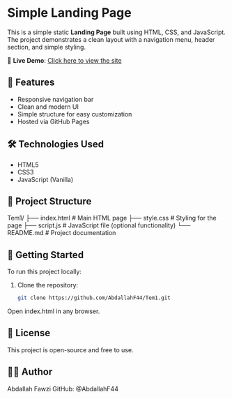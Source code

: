 # Simple Landing Page

This is a simple static **Landing Page** built using HTML, CSS, and JavaScript.  
The project demonstrates a clean layout with a navigation menu, header section, and simple styling.

🔗 **Live Demo**: [Click here to view the site](https://abdallahf44.github.io/Tem1/)

## 📌 Features

- Responsive navigation bar
- Clean and modern UI
- Simple structure for easy customization
- Hosted via GitHub Pages

## 🛠️ Technologies Used

- HTML5
- CSS3
- JavaScript (Vanilla)

## 📂 Project Structure

Tem1/
├── index.html # Main HTML page
├── style.css # Styling for the page
├── script.js # JavaScript file (optional functionality)
└── README.md # Project documentation

## 🚀 Getting Started

To run this project locally:

1. Clone the repository:
   ```bash
   git clone https://github.com/AbdallahF44/Tem1.git
   ```
Open index.html in any browser.

## 📄 License
This project is open-source and free to use.

## 👨‍💻 Author
Abdallah Fawzi
GitHub: @AbdallahF44

